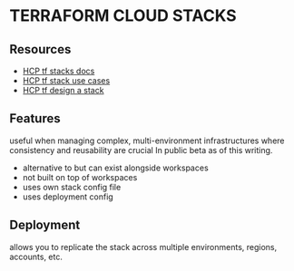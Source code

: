 # TERRAFORM CLOUD STACKS

## Resources
- [HCP tf stacks docs](https://developer.hashicorp.com/terraform/cloud-docs/stacks)
- [HCP tf stack use cases](https://developer.hashicorp.com/terraform/language/stacks/use-cases)
- [HCP tf design a stack](https://developer.hashicorp.com/terraform/language/stacks/design)

## Features
useful when managing complex, multi-environment infrastructures where consistency and reusability are crucial
In public beta as of this writing.
- alternative to but can exist alongside workspaces
- not built on top of workspaces
- uses own stack config file
- uses deployment config 

## Deployment
allows you to replicate the stack across multiple environments, regions, accounts, etc.